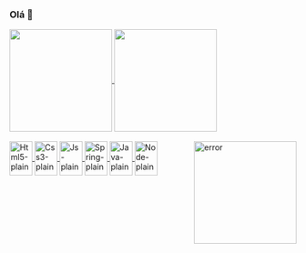 ### Olá 🍵
<div>
  <a href = "https://github.com/Pedrolaires">
  <img align="center" height ="180em" src="https://github-readme-stats.vercel.app/api?username=Pedrolaires&hide=contribs,stars,prs&show_icons=true&theme=dracula"/>
  <img align="center" height ="180em" src="https://github-readme-stats.vercel.app/api/top-langs/?username=Pedrolaires&langs_count=16&theme=dracula"/>
</div>
<div style=""><br>
  <img align="center" alt="Html5-plain" height ="60" width="40" src="https://cdn.jsdelivr.net/gh/devicons/devicon/icons/html5/html5-original.svg" />
  <img align="center" alt="Css3-plain" height ="60" width="40" src="https://cdn.jsdelivr.net/gh/devicons/devicon/icons/css3/css3-plain-wordmark.svg" />
  <img align="center" alt="Js-plain" height ="60" width="40" src="https://cdn.jsdelivr.net/gh/devicons/devicon/icons/javascript/javascript-plain.svg" />
  <img align="center" alt="Spring-plain" height ="60" width="40" src="https://cdn.jsdelivr.net/gh/devicons/devicon/icons/spring/spring-original.svg" />
  <img align="center" alt="Java-plain" height ="60" width="40" src="https://cdn.jsdelivr.net/gh/devicons/devicon/icons/java/java-original.svg" />
  <img align="center" alt="Node-plain" height ="60" width="40" src="https://cdn.jsdelivr.net/gh/devicons/devicon/icons/nodejs/nodejs-original.svg" />
  <img align="right" alt="error" src="https://thumbs.gfycat.com/InferiorAnxiousAustralianfreshwatercrocodile-max-14mb.gif" height="180em" />
</div>
<!--  ![Snake animation](https://github.com/Pedrolaires/Pedrolaires/blob/output/github-contribution-grid-snake.svg) -->

